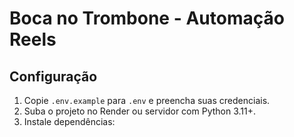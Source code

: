 # Boca no Trombone - Automação Reels

## Configuração

1. Copie `.env.example` para `.env` e preencha suas credenciais.
2. Suba o projeto no Render ou servidor com Python 3.11+.
3. Instale dependências:
